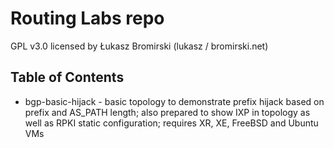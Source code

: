 # Routing Labs repo
GPL v3.0 licensed by Łukasz Bromirski (lukasz / bromirski.net)

## Table of Contents

* bgp-basic-hijack - basic topology to demonstrate prefix hijack based on prefix and AS_PATH length; also prepared to show IXP in topology as well as RPKI static configuration; requires XR, XE, FreeBSD and Ubuntu VMs
